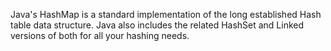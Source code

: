 Java's HashMap is a standard implementation of the long established Hash table data structure. Java also includes the related HashSet and Linked versions of both for all your hashing needs.
